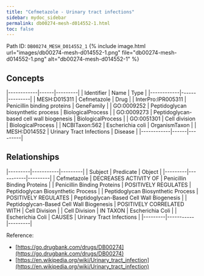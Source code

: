 ```yaml
---
title: "Cefmetazole - Urinary tract infections"
sidebar: mydoc_sidebar
permalink: db00274-mesh-d014552-1.html
toc: false 
---
```



Path ID: `DB00274_MESH_D014552_1`
{% include image.html url="images/db00274-mesh-d014552-1.png" file="db00274-mesh-d014552-1.png" alt="db00274-mesh-d014552-1" %}

## Concepts

|------------|------|---------|
| Identifier | Name | Type    |
|------------|------|---------|
| MESH:D015311 | Cefmetazole | Drug |
| InterPro:IPR005311 | Penicillin binding proteins | GeneFamily |
| GO:0009252 | Peptidoglycan biosynthetic process | BiologicalProcess |
| GO:0009273 | Peptidoglycan-based cell wall biogenesis | BiologicalProcess |
| GO:0051301 | Cell division | BiologicalProcess |
| NCBITaxon:562 | Escherichia coli | OrganismTaxon |
| MESH:D014552 | Urinary Tract Infections | Disease |
|------------|------|---------|

## Relationships

|---------|-----------|---------|
| Subject | Predicate | Object  |
|---------|-----------|---------|
| Cefmetazole | DECREASES ACTIVITY OF | Penicillin Binding Proteins |
| Penicillin Binding Proteins | POSITIVELY REGULATES | Peptidoglycan Biosynthetic Process |
| Peptidoglycan Biosynthetic Process | POSITIVELY REGULATES | Peptidoglycan-Based Cell Wall Biogenesis |
| Peptidoglycan-Based Cell Wall Biogenesis | POSITIVELY CORRELATED WITH | Cell Division |
| Cell Division | IN TAXON | Escherichia Coli |
| Escherichia Coli | CAUSES | Urinary Tract Infections |
|---------|-----------|---------|

Reference: 
  - [https://go.drugbank.com/drugs/DB00274](https://go.drugbank.com/drugs/DB00274)
  - [https://en.wikipedia.org/wiki/Urinary_tract_infection](https://en.wikipedia.org/wiki/Urinary_tract_infection)
